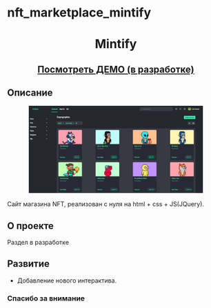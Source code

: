 # nft_marketplace_mintify

<h1 align="center">Mintify</h1>

<h2 align="center"><a  href="#" target = "_blank">Посмотреть ДЕМО (в разработке)</a></h2>

## Описание


<p align="center">
<img src="./readme_assets/p1.PNG" width="80%"></p>

Сайт магазина NFT, реализован с нуля на html + css + JS(JQuery).

## О проекте

Раздел в разработке

## Развитие

- Добавление нового интерактива.

### Спасибо за внимание


